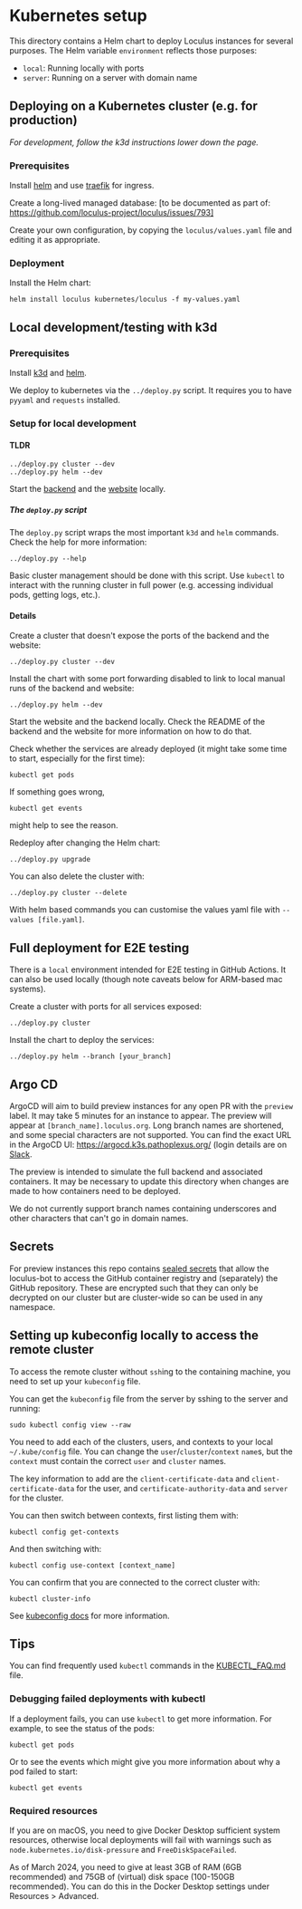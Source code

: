 # Kubernetes setup

This directory contains a Helm chart to deploy Loculus instances for several purposes.
The Helm variable `environment` reflects those purposes:

- `local`: Running locally with ports
- `server`: Running on a server with domain name

## Deploying on a Kubernetes cluster (e.g. for production)

_For development, follow the k3d instructions lower down the page._

### Prerequisites

Install [helm](https://helm.sh/) and use [traefik](https://traefik.io/traefik/) for ingress.

Create a long-lived managed database: [to be documented as part of: https://github.com/loculus-project/loculus/issues/793]

Create your own configuration, by copying the `loculus/values.yaml` file and editing it as appropriate.

### Deployment

Install the Helm chart:

```shell
helm install loculus kubernetes/loculus -f my-values.yaml
```

## Local development/testing with k3d

### Prerequisites

Install [k3d](https://k3d.io/v5.6.0/) and [helm](https://helm.sh/).


We deploy to kubernetes via the `../deploy.py` script. It requires you to have `pyyaml` and `requests` installed.

### Setup for local development

#### TLDR

```shell
../deploy.py cluster --dev
../deploy.py helm --dev
```

Start the [backend](/backend/README.md) and the [website](/website/README.md) locally.

##### The `deploy.py` script

The `deploy.py` script wraps the most important `k3d` and `helm` commands.
Check the help for more information:

```shell
../deploy.py --help
```

Basic cluster management should be done with this script.
Use `kubectl` to interact with the running cluster in full power (e.g. accessing individual pods, getting logs, etc.).

#### Details

Create a cluster that doesn't expose the ports of the backend and the website:

```shell
../deploy.py cluster --dev
```

Install the chart with some port forwarding disabled to link to local manual runs of the backend and website:

```shell
../deploy.py helm --dev
```

Start the website and the backend locally.
Check the README of the backend and the website for more information on how to do that.

Check whether the services are already deployed (it might take some time to start, especially for the first time):

```shell
kubectl get pods
```

If something goes wrong,

```shell
kubectl get events
```

might help to see the reason.

Redeploy after changing the Helm chart:

```shell
../deploy.py upgrade
```

You can also delete the cluster with:

```shell
../deploy.py cluster --delete
```

With helm based commands you can customise the values yaml file with `--values [file.yaml]`.

## Full deployment for E2E testing

There is a `local` environment intended for E2E testing in GitHub Actions.
It can also be used locally (though note caveats below for ARM-based mac systems).

Create a cluster with ports for all services exposed:

```shell
../deploy.py cluster
```

Install the chart to deploy the services:

```shell
../deploy.py helm --branch [your_branch]
```

## Argo CD

ArgoCD will aim to build preview instances for any open PR with the `preview` label. It may take 5 minutes for an instance to appear. The preview will appear at `[branch_name].loculus.org`. Long branch names are shortened, and some special characters are not supported. You can find the exact URL in the ArgoCD UI: https://argocd.k3s.pathoplexus.org/ (login details are on [Slack](https://loculus.slack.com/archives/C05G172HL6L/p1698940904615039).

The preview is intended to simulate the full backend and associated containers. It may be necessary to update this directory when changes are made to how containers need to be deployed.

We do not currently support branch names containing underscores and other characters that can't go in domain names.

## Secrets

For preview instances this repo contains [sealed secrets](https://sealed-secrets.netlify.app/) that allow the loculus-bot to access the GitHub container registry and (separately) the GitHub repository. These are encrypted such that they can only be decrypted on our cluster but are cluster-wide so can be used in any namespace.

## Setting up kubeconfig locally to access the remote cluster

To access the remote cluster without `ssh`ing to the containing machine, you need to set up your `kubeconfig` file.

You can get the `kubeconfig` file from the server by sshing to the server and running:

```shell
sudo kubectl config view --raw
```

You need to add each of the clusters, users, and contexts to your local `~/.kube/config` file. You can change the `user`/`cluster`/`context` `name`s, but the `context` must contain the correct `user` and `cluster` names.

The key information to add are the `client-certificate-data` and `client-certificate-data` for the user, and `certificate-authority-data` and `server` for the cluster.

You can then switch between contexts, first listing them with:

```shell
kubectl config get-contexts
```

And then switching with:

```shell
kubectl config use-context [context_name]
```

You can confirm that you are connected to the correct cluster with:

```shell
kubectl cluster-info
```

See [kubeconfig docs](https://kubernetes.io/docs/concepts/configuration/organize-cluster-access-kubeconfig/) for more information.

## Tips

You can find frequently used `kubectl` commands in the [KUBECTL_FAQ.md](./KUBECTL_FAQ.md) file.

### Debugging failed deployments with kubectl

If a deployment fails, you can use `kubectl` to get more information. For example, to see the status of the pods:

```shell
kubectl get pods
```

Or to see the events which might give you more information about why a pod failed to start:

```shell
kubectl get events
```

### Required resources

If you are on macOS, you need to give Docker Desktop sufficient system resources, otherwise local deployments will fail with warnings such as `node.kubernetes.io/disk-pressure` and `FreeDiskSpaceFailed`.

As of March 2024, you need to give at least 3GB of RAM (6GB recommended) and 75GB of (virtual) disk space (100-150GB recommended). You can do this in the Docker Desktop settings under Resources > Advanced.
